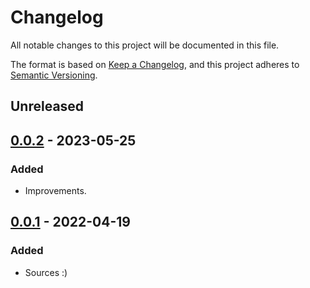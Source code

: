 # Changelog

All notable changes to this project will be documented in this file.

The format is based on [Keep a Changelog](https://keepachangelog.com/en/1.0.0/),
and this project adheres to [Semantic Versioning](https://semver.org/spec/v2.0.0.html).

## Unreleased

## [0.0.2] - 2023-05-25
### Added
- Improvements.

## [0.0.1] - 2022-04-19
### Added
- Sources :)

[0.0.2]: https://github.com/uncellon/utoolbox-serialport/releases/tag/v0.0.2
[0.0.1]: https://github.com/uncellon/utoolbox-serialport/releases/tag/v0.0.1
